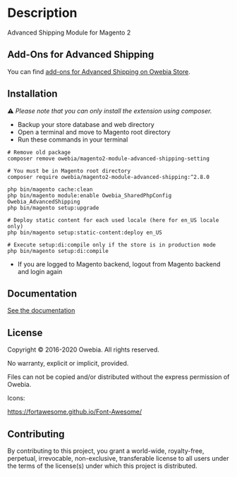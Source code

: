 # Description

Advanced Shipping Module for Magento 2

## Add-Ons for Advanced Shipping

You can find [add-ons for Advanced Shipping on Owebia Store](https://en.store.owebia.com/magento2-module-advanced-shipping.html).

## Installation

:warning: _Please note that you can only install the extension using composer._

* Backup your store database and web directory
* Open a terminal and move to Magento root directory
* Run these commands in your terminal

```shell
# Remove old package
composer remove owebia/magento2-module-advanced-shipping-setting

# You must be in Magento root directory
composer require owebia/magento2-module-advanced-shipping:^2.8.0

php bin/magento cache:clean
php bin/magento module:enable Owebia_SharedPhpConfig Owebia_AdvancedShipping
php bin/magento setup:upgrade

# Deploy static content for each used locale (here for en_US locale only)
php bin/magento setup:static-content:deploy en_US

# Execute setup:di:compile only if the store is in production mode
php bin/magento setup:di:compile
```

* If you are logged to Magento backend, logout from Magento backend and login again

## Documentation

[See the documentation](https://owebia.com/doc/en/magento2-module-advanced-shipping)

## License

Copyright © 2016-2020 Owebia. All rights reserved.

No warranty, explicit or implicit, provided.

Files can not be copied and/or distributed without the express permission of Owebia.


Icons:

https://fortawesome.github.io/Font-Awesome/

## Contributing

By contributing to this project, you grant a world-wide, royalty-free, perpetual, irrevocable, non-exclusive, transferable license to all users under the terms of the license(s) under which this project is distributed.
